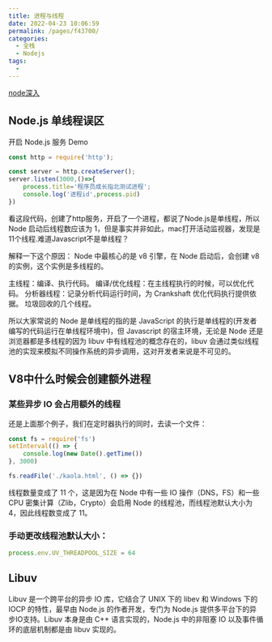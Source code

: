 ```yaml
---
title: 进程与线程
date: 2022-04-23 10:06:59
permalink: /pages/f43700/
categories:
  - 全栈
  - Nodejs
tags:
  - 
---
```

[node深入](http://www.inode.club/node/)
## Node.js 单线程误区
开启 Node.js 服务 Demo
```js
const http = require('http');

const server = http.createServer();
server.listen(3000,()=>{
    process.title='程序员成长指北测试进程';
    console.log('进程id',process.pid)
})
```
看这段代码，创建了http服务，开启了一个进程，都说了Node.js是单线程，所以 Node 启动后线程数应该为 1，但是事实并非如此，mac打开活动监视器，发现是11个线程.难道Javascript不是单线程？

解释一下这个原因：
Node 中最核心的是 v8 引擎，在 Node 启动后，会创建 v8 的实例，这个实例是多线程的。

主线程：编译、执行代码。
编译/优化线程：在主线程执行的时候，可以优化代码。
分析器线程：记录分析代码运行时间，为 Crankshaft 优化代码执行提供依据。
垃圾回收的几个线程。

所以大家常说的 Node 是单线程的指的是 JavaScript 的执行是单线程的(开发者编写的代码运行在单线程环境中)，但 Javascript 的宿主环境，无论是 Node 还是浏览器都是多线程的因为 libuv 中有线程池的概念存在的，libuv 会通过类似线程池的实现来模拟不同操作系统的异步调用，这对开发者来说是不可见的。

## V8中什么时候会创建额外进程

### 某些异步 IO 会占用额外的线程

还是上面那个例子，我们在定时器执行的同时，去读一个文件：
```js
const fs = require('fs')
setInterval(() => {
    console.log(new Date().getTime())
}, 3000)

fs.readFile('./kaola.html', () => {})
```
线程数量变成了 11 个，这是因为在 Node 中有一些 IO 操作（DNS，FS）和一些 CPU 密集计算（Zlib，Crypto）会启用 Node 的线程池，而线程池默认大小为 4，因此线程数变成了 11。

### 手动更改线程池默认大小：
```js
process.env.UV_THREADPOOL_SIZE = 64
```

## Libuv
Libuv 是一个跨平台的异步 IO 库，它结合了 UNIX 下的 libev 和 Windows 下的 IOCP 的特性，最早由 Node.js 的作者开发，专门为 Node.js 提供多平台下的异步IO支持。Libuv 本身是由 C++ 语言实现的，Node.js 中的非阻塞 IO 以及事件循环的底层机制都是由 libuv 实现的。

 <comment/> 